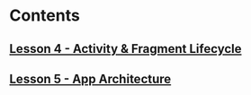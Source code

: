 # Contents

## [Lesson 4 - Activity & Fragment Lifecycle](lesson4.md)
## [Lesson 5 - App Architecture](lesson5.md)
